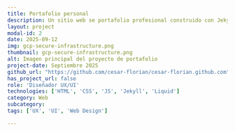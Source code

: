 ```yaml
---
title: Portafolio personal
description: Un sitio web se portafolio profesional construido con Jekyll y hosteado en GitHub Pages para mostrar mi experiencia y mis habilidades.
layout: project
modal-id: 2
date: 2025-09-12
img: gcp-secure-infrastructure.png
thumbnail: gcp-secure-infrastructure.png
alt: Imagen principal del proyecto de portafolio
project-date: Septiembre 2025
github_url: "https://github.com/cesar-florian/cesar-florian.github.com"
has_project_url: false
role: 'Diseñador UX/UI'
technologies: ['HTML', 'CSS', 'JS', 'Jekyll', 'Liquid']
category: Web
subcategory: 
tags: ['UX', 'UI', 'Web Design']

---
```


